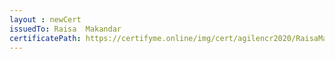 ```yaml
--- 
layout : newCert 
issuedTo: Raisa  Makandar 
certificatePath: https://certifyme.online/img/cert/agilencr2020/RaisaMakandar_b2a41.png
--- 
```

